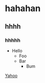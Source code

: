  hahahan
============
 hhhh
---------

### hhhhh

- Hello
  - Foo
  - Bar
    - Bum
   
  
[Yahoo](https://yahoo.com)
